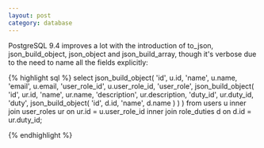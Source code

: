 ```yaml
---
layout: post
category: database
---
```


PostgreSQL 9.4 improves a lot with the introduction of to_json, json_build_object, json_object and json_build_array, though it's verbose due to the need to name all the fields explicitly:

{% highlight sql %}
select
        json_build_object(
                'id', u.id,
                'name', u.name,
                'email', u.email,
                'user_role_id', u.user_role_id,
                'user_role', json_build_object(
                        'id', ur.id,
                        'name', ur.name,
                        'description', ur.description,
                        'duty_id', ur.duty_id,
                        'duty', json_build_object(
                                'id', d.id,
                                'name', d.name
                        )
                )
    )
from users u
inner join user_roles ur on ur.id = u.user_role_id
inner join role_duties d on d.id = ur.duty_id;

{% endhighlight %}
